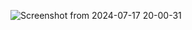 ![Screenshot from 2024-07-17 20-00-31](https://github.com/user-attachments/assets/5eaa1bce-9014-4022-a2aa-b2d53949a025)
